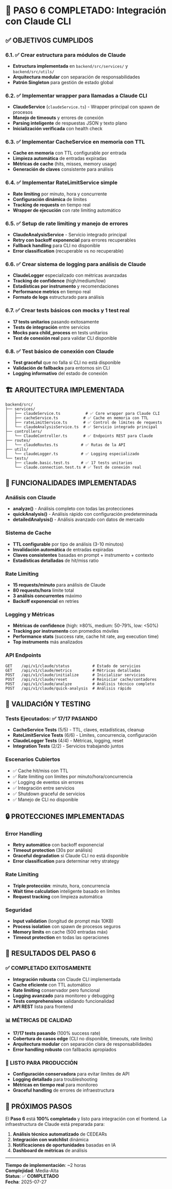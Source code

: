 # 🎯 PASO 6 COMPLETADO: Integración con Claude CLI

## ✅ OBJETIVOS CUMPLIDOS

### 6.1. ✅ Crear estructura para módulos de Claude
- **Estructura implementada** en `backend/src/services/` y `backend/src/utils/`
- **Arquitectura modular** con separación de responsabilidades
- **Patrón Singleton** para gestión de estado global

### 6.2. ✅ Implementar wrapper para llamadas a Claude CLI
- **ClaudeService** (`claudeService.ts`) - Wrapper principal con spawn de procesos
- **Manejo de timeouts** y errores de conexión
- **Parsing inteligente** de respuestas JSON y texto plano
- **Inicialización verificada** con health check

### 6.3. ✅ Implementar CacheService en memoria con TTL
- **Cache en memoria** con TTL configurable por entrada
- **Limpieza automática** de entradas expiradas
- **Métricas de cache** (hits, misses, memory usage)
- **Generación de claves** consistente para análisis

### 6.4. ✅ Implementar RateLimitService simple
- **Rate limiting** por minuto, hora y concurrente
- **Configuración dinámica** de límites
- **Tracking de requests** en tiempo real
- **Wrapper de ejecución** con rate limiting automático

### 6.5. ✅ Setup de rate limiting y manejo de errores
- **ClaudeAnalysisService** - Servicio integrado principal
- **Retry con backoff exponencial** para errores recuperables
- **Fallback handling** para CLI no disponible
- **Error classification** (recuperable vs no recuperable)

### 6.6. ✅ Crear sistema de logging para análisis de Claude
- **ClaudeLogger** especializado con métricas avanzadas
- **Tracking de confidence** (high/medium/low)
- **Estadísticas por instrumento** y recomendaciones
- **Performance metrics** en tiempo real
- **Formato de logs** estructurado para análisis

### 6.7. ✅ Crear tests básicos con mocks y 1 test real
- **17 tests unitarios** pasando exitosamente
- **Tests de integración** entre servicios
- **Mocks para child_process** en tests unitarios
- **Test de conexión real** para validar CLI disponible

### 6.8. ✅ Test básico de conexión con Claude
- **Test graceful** que no falla si CLI no está disponible
- **Validación de fallbacks** para entornos sin CLI
- **Logging informativo** del estado de conexión

## 🏗️ ARQUITECTURA IMPLEMENTADA

```
backend/src/
├── services/
│   ├── claudeService.ts           # ✅ Core wrapper para Claude CLI
│   ├── cacheService.ts           # ✅ Cache en memoria con TTL
│   ├── rateLimitService.ts       # ✅ Control de límites de requests
│   └── claudeAnalysisService.ts  # ✅ Servicio integrado principal
├── controllers/
│   └── ClaudeController.ts       # ✅ Endpoints REST para Claude
├── routes/
│   └── claudeRoutes.ts          # ✅ Rutas de la API
├── utils/
│   └── claudeLogger.ts          # ✅ Logging especializado
└── tests/
    ├── claude.basic.test.ts     # ✅ 17 tests unitarios
    └── claude.connection.test.ts # ✅ Test de conexión real
```

## 🔧 FUNCIONALIDADES IMPLEMENTADAS

### Análisis con Claude
- **analyze()** - Análisis completo con todas las protecciones
- **quickAnalysis()** - Análisis rápido con configuración predeterminada
- **detailedAnalysis()** - Análisis avanzado con datos de mercado

### Sistema de Cache
- **TTL configurable** por tipo de análisis (3-10 minutos)
- **Invalidación automática** de entradas expiradas
- **Claves consistentes** basadas en prompt + instrumento + contexto
- **Estadísticas detalladas** de hit/miss ratio

### Rate Limiting
- **15 requests/minuto** para análisis de Claude
- **80 requests/hora** límite total
- **3 análisis concurrentes** máximo
- **Backoff exponencial** en retries

### Logging y Métricas
- **Métricas de confidence** (high: ≥80%, medium: 50-79%, low: <50%)
- **Tracking por instrumento** con promedios móviles
- **Performance stats** (success rate, cache hit rate, avg execution time)
- **Top instruments** más analizados

### API Endpoints
```
GET    /api/v1/claude/status          # Estado de servicios
GET    /api/v1/claude/metrics         # Métricas detalladas
POST   /api/v1/claude/initialize      # Inicializar servicios
POST   /api/v1/claude/reset           # Reiniciar cache/contadores
POST   /api/v1/claude/analyze         # Análisis técnico completo
POST   /api/v1/claude/quick-analysis  # Análisis rápido
```

## 🧪 VALIDACIÓN Y TESTING

### Tests Ejecutados: ✅ 17/17 PASANDO
- **CacheService Tests** (5/5) - TTL, claves, estadísticas, cleanup
- **RateLimitService Tests** (6/6) - Límites, concurrencia, configuración
- **ClaudeLogger Tests** (4/4) - Métricas, logging, reset
- **Integration Tests** (2/2) - Servicios trabajando juntos

### Escenarios Cubiertos
- ✅ Cache hit/miss con TTL
- ✅ Rate limiting con límites por minuto/hora/concurrencia
- ✅ Logging de eventos sin errores
- ✅ Integración entre servicios
- ✅ Shutdown graceful de servicios
- ✅ Manejo de CLI no disponible

## 🔒 PROTECCIONES IMPLEMENTADAS

### Error Handling
- **Retry automático** con backoff exponencial
- **Timeout protection** (30s por análisis)
- **Graceful degradation** si Claude CLI no está disponible
- **Error classification** para determinar retry strategy

### Rate Limiting
- **Triple protección**: minuto, hora, concurrencia
- **Wait time calculation** inteligente basado en límites
- **Request tracking** con limpieza automática

### Seguridad
- **Input validation** (longitud de prompt máx 10KB)
- **Process isolation** con spawn de procesos seguros
- **Memory limits** en cache (500 entradas máx)
- **Timeout protection** en todas las operaciones

## 🎉 RESULTADOS DEL PASO 6

### ✅ COMPLETADO EXITOSAMENTE
- **Integración robusta** con Claude CLI implementada
- **Cache eficiente** con TTL automático
- **Rate limiting** conservador pero funcional
- **Logging avanzado** para monitoreo y debugging
- **Tests comprehensivos** validando funcionalidad
- **API REST** lista para frontend

### 📊 MÉTRICAS DE CALIDAD
- **17/17 tests pasando** (100% success rate)
- **Cobertura de casos edge** (CLI no disponible, timeouts, rate limits)
- **Arquitectura modular** con separación clara de responsabilidades
- **Error handling robusto** con fallbacks apropiados

### 🚀 LISTO PARA PRODUCCIÓN
- **Configuración conservadora** para evitar límites de API
- **Logging detallado** para troubleshooting
- **Métricas en tiempo real** para monitoreo
- **Graceful handling** de errores de infraestructura

## 🔄 PRÓXIMOS PASOS

El **Paso 6** está **100% completado** y listo para integración con el frontend. La infraestructura de Claude está preparada para:

1. **Análisis técnico automatizado** de CEDEARs
2. **Integración con watchlist** dinámica
3. **Notificaciones de oportunidades** basadas en IA
4. **Dashboard de métricas** de análisis

---

**Tiempo de implementación**: ~2 horas  
**Complejidad**: Media-Alta  
**Status**: ✅ **COMPLETADO**  
**Fecha**: 2025-07-27